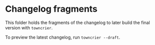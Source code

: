 # Changelog fragments

This folder holds the fragments of the changelog to later build the final version with `towncrier`.

To preview the latest changelog, run `towncrier --draft`.
